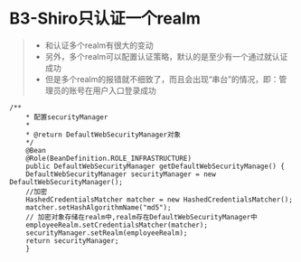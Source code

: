 # B3-Shiro只认证一个realm

> * 和认证多个realm有很大的变动
> * 另外，多个realm可以配置认证策略，默认的是至少有一个通过就认证成功
> * 但是多个realm的报错就不细致了，而且会出现“串台”的情况，即：管理员的账号在用户入口登录成功

```
/**
    * 配置securityManager
    *
    * @return DefaultWebSecurityManager对象
    */
    @Bean
    @Role(BeanDefinition.ROLE_INFRASTRUCTURE)
    public DefaultWebSecurityManager getDefaultWebSecurityManage() {
    DefaultWebSecurityManager securityManager = new DefaultWebSecurityManager();
    //加密
    HashedCredentialsMatcher matcher = new HashedCredentialsMatcher();
    matcher.setHashAlgorithmName("md5");
    // 加密对象存储在realm中,realm存在DefaultWebSecurityManager中
    employeeRealm.setCredentialsMatcher(matcher);
    securityManager.setRealm(employeeRealm);
    return securityManager;
    }
```